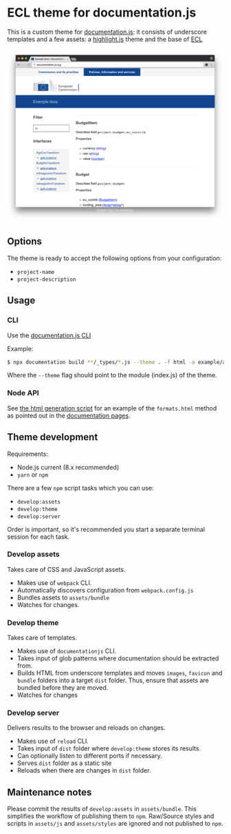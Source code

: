 # ECL theme for documentation.js

This is a custom theme for [documentation.js](http://documentation.js.org): it consists of underscore templates and a few assets: a [highlight.js](https://highlightjs.org/) theme and the base of [ECL](https://github.com/ec-europa/europa-component-library)

![Example documentation theme based on ECL](https://github.com/kalinchernev/documentation-theme-ecl/raw/master/example/screenshot.png)

## Options

The theme is ready to accept the following options from your configuration:

- `project-name`
- `project-description`

## Usage

### CLI

Use the [documentation.js CLI](https://github.com/documentationjs/documentation/blob/master/docs/USAGE.md)

Example:

```bash
$ npx documentation build **/_types/*.js --theme . -f html -o example/app
```

Where the `--theme` flag should point to the module (index.js) of the theme.

### Node API

See [the html generation script](./example/scripts/docs-html.js) for an example of the
`formats.html` method as pointed out in the [documentation pages](https://github.com/documentationjs/documentation/blob/master/docs/NODE_API.md).

## Theme development

Requirements:

- Node.js current (8.x recommended)
- `yarn` or `npm`

There are a few `npm` script tasks which you can use:

- `develop:assets`
- `develop:theme`
- `develop:server`

Order is important, so it's recommended you start a separate terminal session for each task.

### Develop assets

Takes care of CSS and JavaScript assets.

- Makes use of `webpack` CLI.
- Automatically discovers configuration from `webpack.config.js`
- Bundles assets to `assets/bundle`
- Watches for changes.

### Develop theme

Takes care of templates.

- Makes use of `documentationjs` CLI.
- Takes input of glob patterns where documentation should be extracted from.
- Builds HTML from underscore templates and moves `images`, `favicon` and `bundle` folders into a target `dist` folder. Thus, ensure that assets are bundled before they are moved.
- Watches for changes

### Develop server

Delivers results to the browser and reloads on changes.

- Makes use of `reload` CLI.
- Takes input of `dist` folder where `develop:theme` stores its results.
- Can optionally listen to different ports if necessary.
- Serves `dist` folder as a static site
- Reloads when there are changes in `dist` folder.

## Maintenance notes

Please commit the results of `develop:assets` in `assets/bundle`. This simplifies the workflow of publishing them to `npm`.
Raw/Source styles and scripts in `assets/js` and `assets/styles` are ignored and not published to `npm`.
